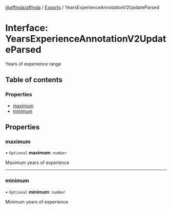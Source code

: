 [@affinda/affinda](../README.md) / [Exports](../modules.md) / YearsExperienceAnnotationV2UpdateParsed

# Interface: YearsExperienceAnnotationV2UpdateParsed

Years of experience range

## Table of contents

### Properties

- [maximum](YearsExperienceAnnotationV2UpdateParsed.md#maximum)
- [minimum](YearsExperienceAnnotationV2UpdateParsed.md#minimum)

## Properties

### maximum

• `Optional` **maximum**: `number`

Maximum years of experience

___

### minimum

• `Optional` **minimum**: `number`

Minimum years of experience
